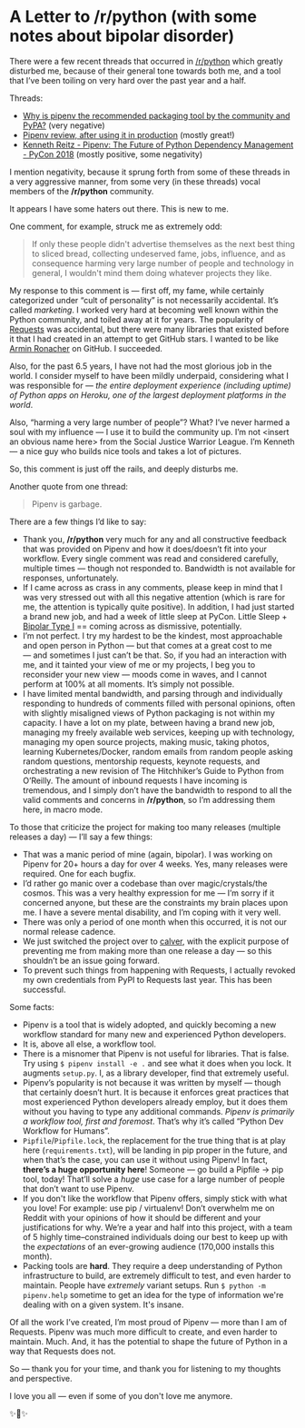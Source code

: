 # A Letter to /r/python (with some notes about bipolar disorder)

There were a few recent threads that occurred in [/r/python](https://reddit.com/r/python) which greatly disturbed me, because of their general tone towards both me, and a tool that I’ve been toiling on very hard over the past year and a half.

Threads:
- [Why is pipenv the recommended packaging tool by the community and PyPA?](https://www.reddit.com/r/Python/comments/8jd6aq/why_is_pipenv_the_recommended_packaging_tool_by/) (very negative)
- [Pipenv review, after using it in production](https://www.reddit.com/r/Python/comments/8jhtkh/pipenv_review_after_using_it_in_production/) (mostly great!)
- [Kenneth Reitz - Pipenv: The Future of Python Dependency Management - PyCon 2018](https://www.reddit.com/r/Python/comments/8jfmv8/kenneth_reitz_pipenv_the_future_of_python/) (mostly positive, some negativity)

I mention negativity, because it sprung forth from some of these threads in a very aggressive manner, from some very (in these threads) vocal members of the **/r/python** community.

It appears I have some haters out there. This is new to me.

One comment, for example, struck me as extremely odd:

> If only these people didn't advertise themselves as the next best thing to sliced bread, collecting undeserved fame, jobs, influence, and as consequence harming very large number of people and technology in general, I wouldn't mind them doing whatever projects they like.

My response to this comment is — first off, my fame, while certainly categorized under “cult of personality” is not necessarily accidental. It’s called *marketing*. I worked very hard at becoming well known within the Python community, and toiled away at it for years. The popularity of [Requests](https://python-requests.org) was accidental, but there were many libraries that existed before it that I had created in an attempt to get GitHub stars. I wanted to be like [Armin Ronacher](https://github.com/mitsuhiko) on GitHub. I succeeded.

Also, for the past 6.5 years, I have not had the most glorious job in the world. I consider myself to have been mildly underpaid, considering what I was responsible for — *the entire deployment experience (including uptime) of Python apps on Heroku, one of the largest deployment platforms in the world*.

Also, “harming a very large number of people”? What? I’ve never harmed a soul with my influence — I use it to build the community up. I’m not \<insert an obvious name here\> from the Social Justice Warrior League. I’m Kenneth — a nice guy who builds nice tools and takes a lot of pictures.

So, this comment is just off the rails, and deeply disturbs me.

Another quote from one thread:

> Pipenv is garbage.

There are a few things I’d like to say:

- Thank you, **/r/python** very much for any and all constructive feedback that was provided on Pipenv and how it does/doesn’t fit into your workflow. Every single comment was read and considered carefully, multiple times — though not responded to. Bandwidth is not available for responses, unfortunately.
- If I came across as crass in any comments, please keep in mind that I was very stressed out with all this negative attention (which is rare for me, the attention is typically quite positive). In addition, I had just started a brand new job, and had a week of little sleep at PyCon. Little Sleep + [Bipolar Type I](https://www.kennethreitz.org/essays/mentalhealtherror-an-exception-occurred) == coming across as dismissive, potentially.
- I’m not perfect. I try my hardest to be the kindest, most approachable and open person in Python — but that comes at a great cost to me — and sometimes I just can’t be that. So, if you had an interaction with me, and it tainted your view of me or my projects, I beg you to reconsider your new view — moods come in waves, and I cannot perform at 100% at all moments. It’s simply not possible.
- I have limited mental bandwidth, and parsing through and individually responding to hundreds of comments filled with personal opinions, often with slightly misaligned views of Python packaging is not within my capacity. I have a lot on my plate, between having a brand new job, managing my freely available web services, keeping up with technology, managing my open source projects, making music, taking photos, learning Kubernetes/Docker, random emails from random people asking random questions, mentorship requests, keynote requests, and orchestrating a new revision of The Hitchhiker’s Guide to Python from O’Reilly. The amount of inbound requests I have incoming is tremendous, and I simply don’t have the bandwidth to respond to all the valid comments and concerns in **/r/python**, so I’m addressing them here, in macro mode.

To those that criticize the project for making too many releases (multiple releases a day) — I’ll say a few things:

- That was a manic period of mine (again, bipolar). I was working on Pipenv for 20+ hours a day for over 4 weeks. Yes, many releases were required. One for each bugfix.
- I’d rather go manic over a codebase than over magic/crystals/the cosmos. This was a very healthy expression for me — I’m sorry if it concerned anyone, but these are the constraints my brain places upon me. I have a severe mental disability, and I’m coping with it very well.
- There was only a period of one month when this occurred, it is not our normal release cadence.
- We just switched the project over to [calver](http://calver.org), with the explicit purpose of preventing me from making more than one release a day — so this shouldn’t be an issue going forward.
- To prevent such things from happening with Requests, I actually revoked my own credentials from PyPI to Requests last year. This has been successful.

Some facts:

- Pipenv is a tool that is widely adopted, and quickly becoming a new workflow standard for many new and experienced Python developers.
- It is, above all else, a workflow tool.
- There is a misnomer that Pipenv is not useful for libraries. That is false. Try using `$ pipenv install -e .` and see what it does when you lock. It augments `setup.py`. I, as a library developer, find that extremely useful.
- Pipenv’s popularity is not because it was written by myself — though that certainly doesn’t hurt. It is because it enforces great practices that most experienced Python developers already employ, but it does them without you having to type any additional commands. *Pipenv is primarily a workflow tool, first and foremost*. That’s why it’s called “Python Dev Workflow for Humans”.
- `Pipfile`/`Pipfile.lock`, the replacement for the true thing that is at play here (`requirements.txt`), will be landing in pip proper in the future, and when that’s the case, you can use it without using Pipenv! In fact, **there’s a huge opportunity here**! Someone — go build a Pipfile -\> pip tool, today! That’ll solve a *huge* use case for a large number of people that don’t want to use Pipenv.
- If you don't like the workflow that Pipenv offers, simply stick with what you love! For example: use pip / virtualenv! Don’t overwhelm me on Reddit with your opinions of how it should be different and your justifications for why. We’re a year and half into this project, with a team of 5 highly time–constrained individuals doing our best to keep up with the *expectations* of an ever-growing audience (170,000 installs this month).
- Packing tools are **hard**. They require a deep understanding of Python infrastructure to build, are extremely difficult to test, and even harder to maintain. People have *extremely* variant setups. Run `$ python -m pipenv.help` sometime to get an idea for the type of information we're dealing with on a given system. It's insane.

Of all the work I’ve created, I’m most proud of Pipenv — more than I am of Requests. Pipenv was much more difficult to create, and even harder to maintain. Much. And, it has the potential to shape the future of Python in a way that Requests does not.

So — thank you for your time, and thank you for listening to my thoughts and perspective.

I love you all — even if some of you don't love me anymore.

✨🍰✨

